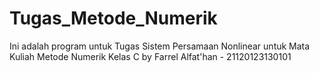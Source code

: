# Tugas_Metode_Numerik
Ini adalah program untuk Tugas Sistem Persamaan Nonlinear untuk Mata Kuliah Metode Numerik Kelas C
by Farrel Alfat'han - 21120123130101
